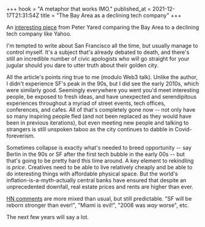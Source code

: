 +++
hook = "A metaphor that works IMO."
published_at = 2021-12-17T21:31:54Z
title = "The Bay Area as a declining tech company"
+++

An [interesting piece](http://www.yared.com/2021/12/the-entire-bay-area-has-become-large.html) from Peter Yared comparing the Bay Area to a declining tech company like Yahoo.

I'm tempted to write about San Francisco all the time, but usually manage to control myself. It's a subject that's already debated to death, and there's still an incredible number of civic apologists who will go straight for your jugular should you dare to utter truth about their golden city.

All the article's points ring true to me (modulo Web3 talk). Unlike the author, I didn't experience SF's peak in the 90s, but I did see the early 2010s, which were similarly good. Seemingly everywhere you went you'd meet interesting people, be exposed to fresh ideas, and have unexpected and serendipitous experiences throughout a myriad of street events, tech offices, conferences, and cafes. All of that's completely gone now -- not only have so many inspiring people fled (and not been replaced as they would have been in previous iterations), but even meeting new people and talking to strangers is still unspoken taboo as the city continues to dabble in Covid-foreverism.

Sometimes collapse is exactly what's needed to breed opportunity -- say Berlin in the 90s or SF after the first tech bubble in the early 00s -- but that's going to be pretty hard this time around. A key element to rekindling is _price_. Creatives need to be able to live relatively cheaply and be able to do interesting things with affordable physical space. But the world's inflation-is-a-myth-actually central banks have ensured that despite an unprecedented downfall, real estate prices and rents are higher than ever.

[HN comments](https://news.ycombinator.com/item?id=29595614) are more mixed than usual, but still predictable. "SF will be reborn stronger than ever!", "Miami is evil!", "2008 was _way_ worse", etc.

The next few years will say a lot.
